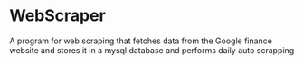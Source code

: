 # WebScraper
A program for web scraping that fetches data from the Google finance website and stores it in a mysql database and performs daily auto scrapping
